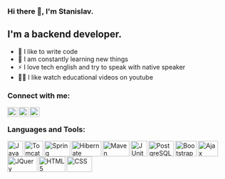 ### Hi there 👋, I'm Stanislav.

## I'm a backend developer.
- 💪 I like to write code
- 🥅 I am constantly learning new things
- ⚡ I love tech english and try to speak with native speaker
- 🤹🏽 I like watch educational videos on youtube 

### Connect with me:

[<img align="left" alt="StDem | Gmail" width="22px" src="https://cdn.jsdelivr.net/npm/simple-icons@3.13.0/icons/gmail.svg" />][e-mail]
[<img align="left" alt="StDem | Telegram" width="22px" src="https://cdn.jsdelivr.net/npm/simple-icons@3.13.0/icons/telegram.svg" />][telegram]
[<img align="left" alt="StDem | Skype" width="22px" src="https://cdn.jsdelivr.net/npm/simple-icons@3.13.0/icons/skype.svg" />][skype]

<br />

### Languages and Tools:

<img align="left" alt="Java" width="35px" height = "35px" src="https://icons.iconarchive.com/icons/dakirby309/simply-styled/256/Java-icon.png" />
<img align="left" alt="Tomcat" width="42px" height = "35px" src="https://symbols.getvecta.com/stencil_74/42_apache-tomcat-icon.5ca6b043f3.svg" />
<img align="left" alt="Spring" width="58px" height = "35px" src="https://symbols.getvecta.com/stencil_96/67_spring-framework.c46ab15b10.svg" />
<img align="left" alt="Hibernate" width="67px" height = "35px" src="https://symbols.getvecta.com/stencil_83/45_hibernate.6b06d34c6c.svg" />
<img align="left" alt="Maven" width="60px" height = "35px" src="https://symbols.getvecta.com/stencil_74/17_apache-maven.f372e99dfa.svg" />
<img align="left" alt="JUnit" width="37px" height = "35px" src="https://user-images.githubusercontent.com/33158051/103466459-7524de80-4d13-11eb-96ba-f13e5409a18a.png" />
<img align="left" alt="PostgreSQL" width="57px" height = "35px" src="https://symbols.getvecta.com/stencil_92/18_postgresql-vertical.75a997fb76.svg" />
<img align="left" alt="Bootstrap" width="48px" height = "35px" src="https://symbols.getvecta.com/stencil_75/112_bootstrap.1251e6b79f.svg" />
<img align="left" alt="Ajax" width="45px" height = "35px" src="https://pic.onlinewebfonts.com/svg/img_174096.png" />
<img align="left" alt="JQuery" width="67px" height = "35px" src="https://symbols.getvecta.com/stencil_85/38_jquery.f0787835ce.svg" />
<img align="left" alt="HTML5" width="60px" height = "35px" src="https://symbols.getvecta.com/stencil_25/35_html5.63ca2940ce.svg" />
<img align="left" alt="CSS" width="57px" height = "35px" src="https://symbols.getvecta.com/stencil_25/14_css3.3ce30826ea.svg" />

<br />

[e-mail]: mailto:dmd.stanislav@gmail.com
[telegram]: https://t.me/st_dem
[skype]: https://join.skype.com/invite/L5lbTzJvXs0i


